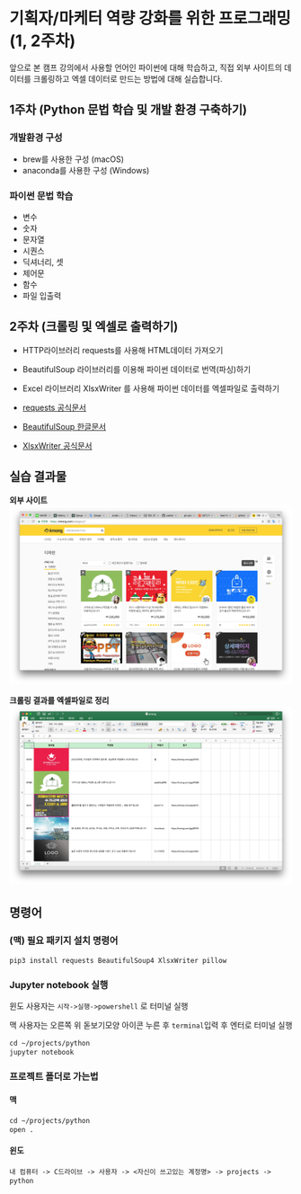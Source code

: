 # 기획자/마케터 역량 강화를 위한 프로그래밍 (1, 2주차)

앞으로 본 캠프 강의에서 사용할 언어인 파이썬에 대해 학습하고, 직접 외부 사이트의 데이터를 크롤링하고 엑셀 데이터로 만드는 방법에 대해 실습합니다.

## 1주차 (Python 문법 학습 및 개발 환경 구축하기)

### 개발환경 구성

- brew를 사용한 구성 (macOS)
- anaconda를 사용한 구성 (Windows)

### 파이썬 문법 학습

- 변수
- 숫자
- 문자열
- 시퀀스
- 딕셔너리, 셋
- 제어문
- 함수
- 파일 입출력

## 2주차 (크롤링 및 엑셀로 출력하기)

- HTTP라이브러리 requests를 사용해 HTML데이터 가져오기
- BeautifulSoup 라이브러리를 이용해 파이썬 데이터로 번역(파싱)하기
- Excel 라이브러리 XlsxWriter 를 사용해 파이썬 데이터를 엑셀파일로 출력하기

- [requests 공식문서](http://docs.python-requests.org/en/master/)  
- [BeautifulSoup 한글문서](https://cryptosan.github.io/pythondocuments/documents/beautifulsoup4/)  
- [XlsxWriter 공식문서](https://xlsxwriter.readthedocs.io/)

## 실습 결과물

**외부 사이트**  
![kmong](assets/kmong.png)

**크롤링 결과를 엑셀파일로 정리**  
![excel](assets/excel.png)


## 명령어

### (맥) 필요 패키지 설치 명령어

```
pip3 install requests BeautifulSoup4 XlsxWriter pillow
```

### Jupyter notebook 실행

윈도 사용자는 `시작->실행->powershell` 로 터미널 실행

맥 사용자는 오른쪽 위 돋보기모양 아이콘 누른 후 `terminal`입력 후 엔터로 터미널 실행

```
cd ~/projects/python
jupyter notebook
```

### 프로젝트 폴더로 가는법

#### 맥

```
cd ~/projects/python
open .
```

#### 윈도

```
내 컴퓨터 -> C드라이브 -> 사용자 -> <자신이 쓰고있는 계정명> -> projects -> python
```